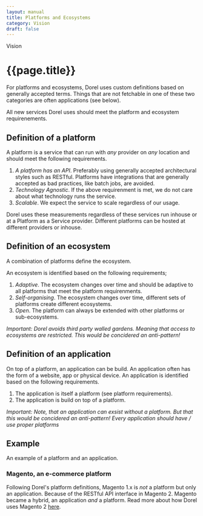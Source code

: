 ```yaml
---
layout: manual
title: Platforms and Ecosystems
category: Vision
draft: false
---
```


Vision

# {{page.title}}

For platforms and ecosystems, Dorel uses custom definitions based on generally accepted terms. Things that are not fetchable in one of these two categories are often applications (see below).

All new services Dorel uses should meet the platform and ecosystem requirenements.

## Definition of a platform

A platform is a service that can run with _any_ provider on _any_ location and should meet the following requirements.

1. *A platform has an API*. Preferably using generally accepted architectural styles such as RESTful. Platforms have integrations that are generally accepted as bad practices, like batch jobs, are avoided.
2. *Technology Agnostic*. If the above requirenment is met, we do not care about what technology runs the service.
3. *Scalable*. We expect the service to scale regardless of our usage.

Dorel uses these measurements regardless of these services run inhouse or at a Platform as a Service provider. Different platforms can be hosted at different providers or inhouse.

## Definition of an ecosystem

A combination of platforms define the ecosystem.

An ecosystem is identified based on the following requirements;

1. *Adaptive*. The ecosystem changes over time and should be adaptive to all platforms that meet the platform requirenments.
2. *Self-organising*. The ecosystem changes over time, different sets of platforms create different ecosystems.
3. *Open*. The platform can always be extended with other platforms or sub-ecosystems.

_Important: Dorel avoids third party walled gardens. Meaning that access to ecosystems are restricted. This would be concidered an anti-pattern!_

## Definition of an application

On top of a platform, an application can be build. An application often has the form of a website, app or physical device. An application is identified based on the following requirements.

1. The application is itself a platform (see platform requirements).
2. The application is build on top of a platform.

_Important: Note, that an application can exsist without a platform. But that this would be concidered an anti-pattern! Every application should have / use proper platforms_

## Example

An example of a platform and an application.

### Magento, an e-commerce platform

Following Dorel's platform definitions, Magento 1.x is _not_ a platform but only an application. Because of the RESTful API interface in Magento 2. Magento became a hybrid, an application _and_ a platform. Read more about how Dorel uses Magento 2 [here](./technology/ecommerce-container-architecture).
